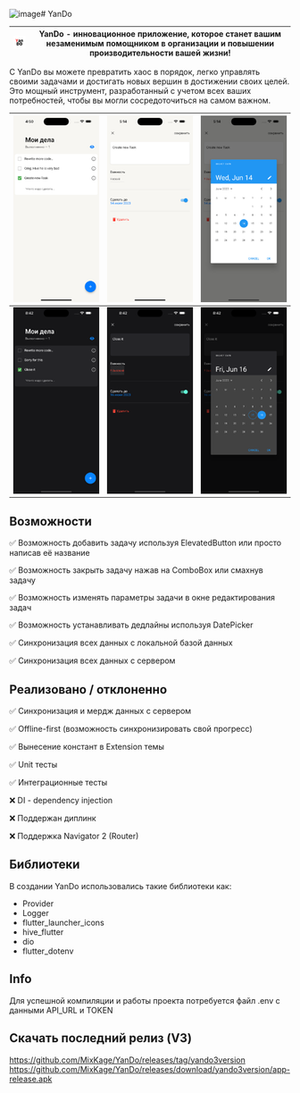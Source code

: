 <img width="109" alt="image" src="https://github.com/MixKage/YanDo/assets/55548743/e7d81fb8-25c0-4d86-8019-4f204f8ea684"># YanDo

| <img src=github_images/yando_icon.png width="70" /> | YanDo - инновационное приложение, которое станет вашим незаменимым помощником в организации и повышении производительности вашей жизни! |
| --- | --- |

С YanDo вы можете превратить хаос в порядок, легко управлять своими задачами и достигать новых вершин в достижении своих целей. Это мощный инструмент, разработанный с учетом всех ваших потребностей, чтобы вы могли сосредоточиться на самом важном.

| <img src=github_images/home_page.png width="300" /> | <img src=github_images/edit_task.png width="300" /> | <img src=github_images/time_data_picker.png width="300" /> |
| --- | --- | --- |
| <img src=github_images/home_page_dark.png width="300" /> | <img src=github_images/edit_task_dark.png width="300" /> | <img src=github_images/time_data_picker_dark.png width="300" /> |

## Возможности


✅ Возможность добавить задачу используя ElevatedButton или просто написав её название

✅ Возможность закрыть задачу нажав на ComboBox или смахнув задачу

✅ Возможность изменять параметры задачи в окне редактирования задач

✅ Возможность устанавливать дедлайны используя DatePicker

✅ Синхронизация всех данных с локальной базой данных

✅ Синхронизация всех данных с сервером


## Реализовано / отклоненно

✅ Синхронизация и мердж данных с сервером

✅ Offline-first (возможность синхронизировать свой прогресс)

✅ Вынесение констант в Extension темы

✅ Unit тесты

✅ Интеграционные тесты

❌ DI - dependency injection

❌ Поддержан диплинк

❌ Поддержка Navigator 2 (Router)

## Библиотеки

В создании YanDo использовались такие библиотеки как:
* Provider
* Logger
* flutter_launcher_icons
* hive_flutter
* dio
* flutter_dotenv

## Info

Для успешной компиляции и работы проекта потребуется файл .env с данными API_URL и TOKEN

## Скачать последний релиз (V3)

https://github.com/MixKage/YanDo/releases/tag/yando3version
https://github.com/MixKage/YanDo/releases/download/yando3version/app-release.apk
